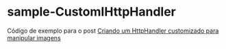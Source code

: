 # sample-CustomIHttpHandler

Código de exemplo para o post <a href="http://lrvizentini.com/blog/2015/10/20/criando-um-ihttphandler-customizado-para-manipular-imagens/">Criando um HttpHandler customizado para manipular imagens</a>
